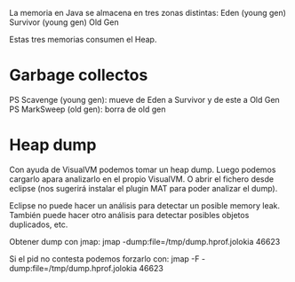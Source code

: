 La memoria en Java se almacena en tres zonas distintas:
Eden (young gen)
Survivor (young gen)
Old Gen

Estas tres memorias consumen el Heap.


# Garbage collectos
PS Scavenge (young gen): mueve de Eden a Survivor y de este a Old Gen
PS MarkSweep (old gen): borra de old gen


# Heap dump
Con ayuda de VisualVM podemos tomar un heap dump.
Luego podemos cargarlo apara analizarlo en el propio VisualVM.
O abrir el fichero desde eclipse (nos sugerirá instalar el plugin MAT para poder analizar el dump).

Eclipse no puede hacer un análisis para detectar un posible memory leak.
También puede hacer otro análisis para detectar posibles objetos duplicados, etc.


Obtener dump con jmap:
jmap -dump:file=/tmp/dump.hprof.jolokia 46623

Si el pid no contesta podemos forzarlo con:
jmap -F -dump:file=/tmp/dump.hprof.jolokia 46623
